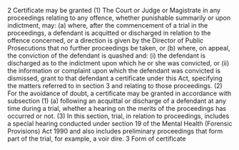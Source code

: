 2   Certificate may be granted
(1)  The Court or Judge or Magistrate in any proceedings relating to any offence, whether punishable summarily or upon indictment, may:
(a)  where, after the commencement of a trial in the proceedings, a defendant is acquitted or discharged in relation to the offence concerned, or a direction is given by the Director of Public Prosecutions that no further proceedings be taken, or
(b)  where, on appeal, the conviction of the defendant is quashed and:
(i)  the defendant is discharged as to the indictment upon which he or she was convicted, or
(ii)  the information or complaint upon which the defendant was convicted is dismissed,
grant to that defendant a certificate under this Act, specifying the matters referred to in section 3 and relating to those proceedings.
(2)  For the avoidance of doubt, a certificate may be granted in accordance with subsection (1) (a) following an acquittal or discharge of a defendant at any time during a trial, whether a hearing on the merits of the proceedings has occurred or not.
(3)  In this section, trial, in relation to proceedings, includes a special hearing conducted under section 19 of the Mental Health (Forensic Provisions) Act 1990 and also includes preliminary proceedings that form part of the trial, for example, a voir dire.
3   Form of certificate